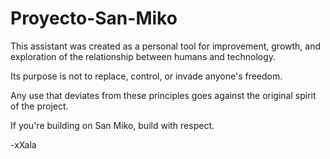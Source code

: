 # Proyecto-San-Miko
This assistant was created as a personal tool for improvement, growth, and exploration of the relationship between humans and technology.

Its purpose is not to replace, control, or invade anyone's freedom.

Any use that deviates from these principles goes against the original spirit of the project.

If you're building on San Miko, build with respect.

-xXala
